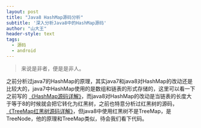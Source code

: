 ```yaml
---
layout: post
title: "Java8 HashMap源码分析"
subtitle: '深入分析Java8中的HashMap源码'
author: "山大王"
header-style: text
tags:
  - 源码
  - android
---
```


> 来说是非者，便是是非人。

之前分析过java7的HashMap的原理，其实java7和java8对HashMap的改动还是比较大的，java7中HashMap使用的是数组和链表的形式存储的，这里可以看一下之前写的 <a href="https://blog.csdn.net/abcdef314159/article/details/51165630" target="_blank">《HashMap源码详解》</a>，而java8对HashMap的改动是当链表的长度大于等于8的时候就会把它转化为红黑树，之前也特意分析过红黑树的源码， <a href="https://blog.csdn.net/abcdef314159/article/details/77193888" target="_blank">《TreeMap红黑树源码详解》</a>，但java8中使用红黑树不是TreeMap，是TreeNode，他的原理和TreeMap类似，待会我们看下代码。

